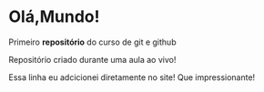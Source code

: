 # **Olá,Mundo!**
Primeiro **repositório** do curso de git e github

Repositório criado durante uma aula ao vivo!

Essa linha eu adcicionei diretamente no site! Que impressionante!


